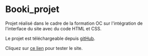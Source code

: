 # Booki_projet
Projet réalisé dans le cadre de la formation OC sur l'intégration de l'interface du site avec du code HTML et CSS.

Le projet est téléchargeable depuis [gitHub](https://github.com/K-Duong/Booki_projet.git).

Cliquez sur [ce lien](https://booki-kduong.netlify.app/) pour tester le site.
